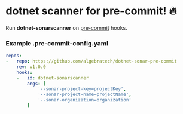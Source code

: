 # dotnet scanner for pre-commit! :fire:

Run **dotnet-sonarscanner** on [pre-commit](https://pre-commit.com) hooks.

### Example .pre-commit-config.yaml

```yaml
repos:
-   repo: https://github.com/algebratech/dotnet-sonar-pre-commit
    rev: v1.0.0
    hooks:
    -   id: dotnet-sonarscanner
        args: [
            '--sonar-project-key=projectKey',
            '--sonar-project-name=projectName',
            '--sonar-organization=organization'
        ]
```
